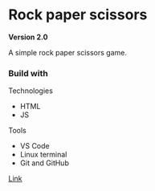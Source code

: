 # Rock paper scissors

**Version 2.0**

A simple rock paper scissors game.

### Build with 

Technologies 
* HTML
* JS

Tools
* VS Code
* Linux terminal
* Git and GitHub

[Link](https://avagsargsyan.github.io/Rock-paper-scissors/)